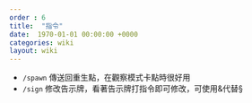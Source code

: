 ```yaml
---
order : 6
title:  "指令"
date:  1970-01-01 00:00:00 +0000
categories: wiki
layout: wiki
---
```


- `/spawn` 傳送回重生點，在觀察模式卡點時很好用
- `/sign` 修改告示牌，看著告示牌打指令即可修改，可使用&代替§